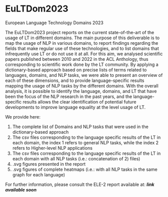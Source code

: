 # EuLTDom2023
European Language Technology Domains 2023

The EuLTDom2023 project reports on the current state-of-the-art of the usage of LT in different domains. The main purpose of this deliverable is to map the usage of NLP in various domains, to report findings regarding the fields that make regular use of these technologies, and to list domains that infrequently use LT or do not use it at all. For this aim, we analysed scientific papers published between 2010 and 2022 in the ACL Anthology, thus corresponding to scientific work done by the LT community. By applying a dictionary-based approach based on precise lists of terms related to languages, domains, and NLP tasks, we were able to present an overview of each of these dimensions, and to provide language-specific results mapping the usage of NLP tasks by the different domains. With the overall analysis, it is possible to identify the language, domains, and LT that have been the focus of the NLP research in the past years, and the language-specific results allows the clear identification of potential future developments to improve language equality at the level usage of LT. 

We provide here:
  1) The complete list of Domains and NLP tasks that were used in the dictionary-based approach
  2) The csv files corresponding to the language specific results of the LT in each domain, the index 1 refers to general NLP tasks, while the index 2 refers to Higher-level NLP applications
  3) The csv files corresponding to the language specific results of the LT in each domain with all NLP tasks (i.e.: concatenation of 2) files)
  4) .svg figures presented in the report
  5) .svg figures of complete heatmaps (i.e.: with all NLP tasks in the same graph for each language) 

For further information, please consult the ELE-2 report available at: ***link available soon*** 
